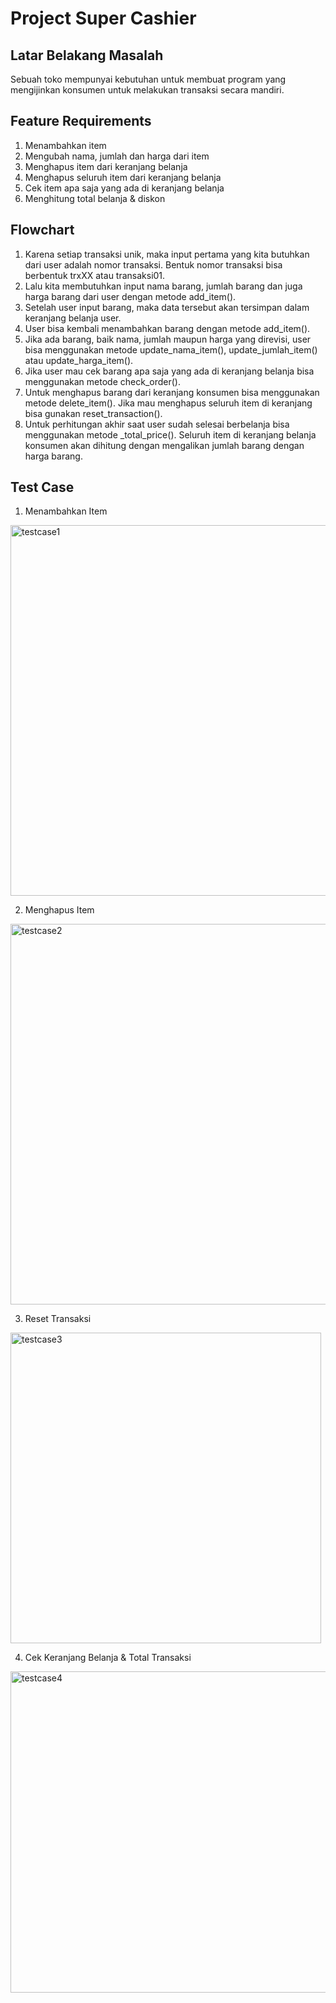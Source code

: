# Project Super Cashier

## Latar Belakang Masalah 
Sebuah toko mempunyai kebutuhan untuk membuat program yang mengijinkan konsumen untuk melakukan transaksi secara mandiri.

## Feature Requirements
1. Menambahkan item 
2. Mengubah nama, jumlah dan harga dari item
3. Menghapus item dari keranjang belanja
4. Menghapus seluruh item dari keranjang belanja
5. Cek item apa saja yang ada di keranjang belanja 
6. Menghitung total belanja & diskon 

## Flowchart
1. Karena setiap transaksi unik, maka input pertama yang kita butuhkan dari user adalah nomor transaksi. Bentuk nomor transaksi bisa berbentuk trxXX atau transaksi01.
2. Lalu kita membutuhkan input nama barang, jumlah barang dan juga harga barang dari user dengan metode add_item().
3. Setelah user input barang, maka data tersebut akan tersimpan dalam keranjang belanja user.
4. User bisa kembali menambahkan barang dengan metode add_item().
5. Jika ada barang, baik nama, jumlah maupun harga yang direvisi, user bisa menggunakan metode update_nama_item(), update_jumlah_item() atau update_harga_item().
6. Jika user mau cek barang apa saja yang ada di keranjang belanja bisa menggunakan metode check_order().
7. Untuk menghapus barang dari keranjang konsumen bisa menggunakan metode delete_item(). Jika mau menghapus seluruh item di keranjang bisa gunakan reset_transaction().
8. Untuk perhitungan akhir saat user sudah selesai berbelanja bisa menggunakan metode _total_price(). Seluruh item di keranjang belanja konsumen akan dihitung dengan mengalikan jumlah barang dengan harga barang.

## Test Case
1. Menambahkan Item
<img width="593" alt="testcase1" src="https://user-images.githubusercontent.com/128563448/230598839-d75eee53-e65d-4dbc-b8e0-4cb89f9b7f90.png">

2. Menghapus Item
<img width="609" alt="testcase2" src="https://user-images.githubusercontent.com/128563448/230598911-1b3c5850-0c4f-4c35-aee7-35e76712cf01.png">

3. Reset Transaksi
<img width="497" alt="testcase3" src="https://user-images.githubusercontent.com/128563448/230598964-60888261-b336-4d32-9f28-a559d6d992a0.png">

4. Cek Keranjang Belanja & Total Transaksi
<img width="514" alt="testcase4" src="https://user-images.githubusercontent.com/128563448/230599016-c9a312a8-3050-4c54-8ffe-e429f0986d73.png">
